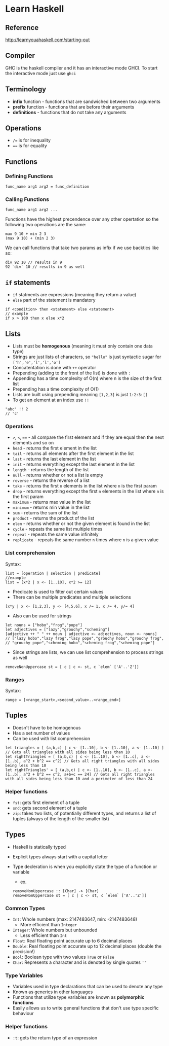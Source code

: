 # Learn Haskell
## Reference
http://learnyouahaskell.com/starting-out
## Compiler
GHC is the haskell compiler and it has an interactive mode GHCI. To start the interactive mode just use `ghci`
## Terminology
- **infix** function - functions that are sandwiched between two arguments
- **prefix** function - functions that are before their arguments
- **definitions** - functions that do not take any arguments

## Operations
- `/=` is for inequality
- `==` is for equality

## Functions
### Defining Functions
```
func_name arg1 arg2 = func_definition
```
### Calling Functions
```
func_name arg1 arg2 ...
```
Functions have the highest precendence over any other opertation so the following two operations are the same:
```
max 9 10 + min 2 3
(max 9 10) + (min 2 3)
```
We can call functions that take two params as infix if we use backtics like so:
```
div 92 10 // results in 9
92 `div` 10 // results in 9 as well
```
## `if` statements
- `if` statments are expressions (meaning they return a value)
- `else` part of the statement is mandatory

```
if <condition> then <statement> else <statement>
// example
if x > 100 then x else x*2
```
## Lists
- Lists must be **homogenous** (meaning it must only contain one data type)
- Strings are just lists of characters, so `"hello"` is just syntactic sugar for `['h','e','l','l','o']`
- Concatentation is done with `++` operator
- Prepending (adding to the front of the list) is done with `:`
- Appending has a time complexity of O(n) where n is the size of the first list
- Prepending has a time complexity of O(1)
- Lists are built using prepending meaning `[1,2,3]` is just `1:2:3:[]`
- To get an element at an index use `!!`

```
"abc" !! 2
// 'c'
```
### Operations
- `>`, `<`, `==` - all compare the first element and if they are equal then the next elements and so on
- `head` - returns the first element in the list
- `tail` - returns all elements after the first element in the list
- `last` - returns the last element in the list
- `init` - returns everything except the last element in the list
- `length` - returns the length of the list
- `null` - returns whether or not a list is empty
- `reverse` - returns the reverse of a list
- `take` - returns the first `n` elements in the list where `n` is the first param
- `drop` - returns everything except the first `n` elements in the list where `n` is the first param
- `maximum` - returns max value in the list
- `minimum` - returns min value in the list
- `sum` - returns the sum of the list
- `product` - returns the product of the list
- `elem` - returns whether or not the given element is found in the list
- `cycle` - repeats the same list multiple times
- `repeat` - repeats the same value infinitely
- `replicate` - repeats the same number `n` times where `n` is a given value

### List comprehension
Syntax:
```
list = [operation | selection | predicate]
//example
list = [x*2 | x <- [1..10], x*2 >= 12]
```

- Predicate is used to filter out certain values
- There can be multiple predicates and multiple selections

```
[x*y | x <- [1,2,3], y <- [4,5,6], x /= 1, x /= 4, y/= 4]
```

- Also can be used for strings

```
let nouns = ["hobo","frog","pope"]
let adjectives = ["lazy","grouchy","scheming"]
[adjective ++ " " ++ noun | adjective <- adjectives, noun <- nouns]
// ["lazy hobo","lazy frog","lazy pope","grouchy hobo","grouchy frog",
// "grouchy pope","scheming hobo","scheming frog","scheming pope"]
```

- Since strings are lists, we can use list comprehension to process strings as well

```
removeNonUppercase st = [ c | c <- st, c `elem` ['A'..'Z']]
```

### Ranges
Syntax:
```
range = [<range_start>,<second_value>..<range_end>]
```

## Tuples
- Doesn't have to be homogenous
- Has a set number of values
- Can be used with list comprehension

```
let triangles = [ (a,b,c) | c <- [1..10], b <- [1..10], a <- [1..10] ] // Gets all triangles with all sides being less than 10
let rightTriangles = [ (a,b,c) | c <- [1..10], b <- [1..c], a <- [1..b], a^2 + b^2 == c^2] // Gets all right triangles with all sides being less than 10
let rightTriangles' = [ (a,b,c) | c <- [1..10], b <- [1..c], a <- [1..b], a^2 + b^2 == c^2, a+b+c == 24] // Gets all right triangles with all sides being less than 10 and a perimeter of less than 24
```

### Helper functions
- `fst`: gets first element of a tuple
- `snd`: gets second element of a tuple
- `zip`: takes two lists, of potentially different types, and returns a list of tuples (always of the length of the smaller list)

## Types
- Haskell is statically typed
- Explicit types always start with a capital letter
- Type decleration is when you explicitly state the type of a function or variable
  - ex.

  ```
  removeNonUppercase :: [Char] -> [Char]
  removeNonUppercase st = [ c | c <- st, c `elem` ['A'..'Z']]
  ```
### Common Types
  - `Int`: Whole numbers (max: 2147483647, min: -2147483648)
    - More efficient than `Integer`
  - `Integer`: Whole numbers but unbounded
    - Less efficient than `Int`
  - `Float`: Real floating point accurate up to 6 decimal places
  - `Double`: Real floating point accurate up to 12 decimal places (double the precision!)
  - `Bool`: Boolean type with two values `True` or `False`
  - `Char`: Represents a character and is denoted by single quotes `''`
### Type Variables
- Variables used in type declarations that can be used to denote any type
- Known as generics in other languages
- Functions that utilize type variables are known as **polymorphic functions**
- Easily allows us to write general functions that don't use type specific behaviour
### Helper functions
- `:t`: gets the return type of an expression
